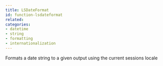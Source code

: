 ```yaml
---
title: LSDateFormat
id: function-lsdateformat
related:
categories:
- datetime
- string
- formatting
- internationalization
---
```


Formats a date string to a given output using the current sessions locale